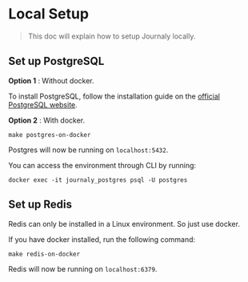 # Local Setup
> This doc will explain how to setup Journaly locally.

## Set up PostgreSQL
**Option 1** : Without docker.

To install PostgreSQL, follow the installation guide on the [official PostgreSQL website](https://www.postgresql.org/download/).

**Option 2** : With docker.
```
make postgres-on-docker
```

Postgres will now be running on `localhost:5432`.

You can access the environment through CLI by running:
```
docker exec -it journaly_postgres psql -U postgres
```


## Set up Redis
Redis can only be installed in a Linux environment. So just use docker.

If you have docker installed, run the following command:

```
make redis-on-docker
```

Redis will now be running on `localhost:6379`.
